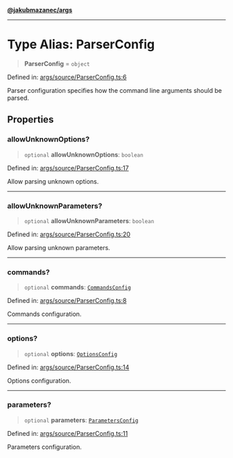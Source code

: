 [**@jakubmazanec/args**](../README.md)

---

# Type Alias: ParserConfig

> **ParserConfig** = `object`

Defined in:
[args/source/ParserConfig.ts:6](https://github.com/jakubmazanec/tools/blob/5907d31a071e860d7db8b8a00f698d18fe23e18a/packages/args/source/ParserConfig.ts#L6)

Parser configuration specifies how the command line arguments should be parsed.

## Properties

### allowUnknownOptions?

> `optional` **allowUnknownOptions**: `boolean`

Defined in:
[args/source/ParserConfig.ts:17](https://github.com/jakubmazanec/tools/blob/5907d31a071e860d7db8b8a00f698d18fe23e18a/packages/args/source/ParserConfig.ts#L17)

Allow parsing unknown options.

---

### allowUnknownParameters?

> `optional` **allowUnknownParameters**: `boolean`

Defined in:
[args/source/ParserConfig.ts:20](https://github.com/jakubmazanec/tools/blob/5907d31a071e860d7db8b8a00f698d18fe23e18a/packages/args/source/ParserConfig.ts#L20)

Allow parsing unknown parameters.

---

### commands?

> `optional` **commands**: [`CommandsConfig`](CommandsConfig.md)

Defined in:
[args/source/ParserConfig.ts:8](https://github.com/jakubmazanec/tools/blob/5907d31a071e860d7db8b8a00f698d18fe23e18a/packages/args/source/ParserConfig.ts#L8)

Commands configuration.

---

### options?

> `optional` **options**: [`OptionsConfig`](OptionsConfig.md)

Defined in:
[args/source/ParserConfig.ts:14](https://github.com/jakubmazanec/tools/blob/5907d31a071e860d7db8b8a00f698d18fe23e18a/packages/args/source/ParserConfig.ts#L14)

Options configuration.

---

### parameters?

> `optional` **parameters**: [`ParametersConfig`](ParametersConfig.md)

Defined in:
[args/source/ParserConfig.ts:11](https://github.com/jakubmazanec/tools/blob/5907d31a071e860d7db8b8a00f698d18fe23e18a/packages/args/source/ParserConfig.ts#L11)

Parameters configuration.
